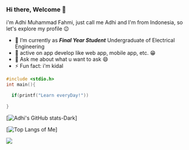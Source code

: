 ### Hi there, Welcome 👋

i'm Adhi Muhammad Fahmi, just call me Adhi and I'm from Indonesia, so let's explore my profile 😉

- 🔭 I’m currently as **_Final Year Student_** Undergraduate of Electrical Engineering
- 🌱 active on app develop like web app, mobile app, etc. 😁
- 💬 Ask me about what u want to ask 😄
- ⚡ Fun fact: i'm kidal

```c
#include <stdio.h>
int main(){

  if(printf("Learn everyDay!"))
  
}
```
[![Adhi's GitHub stats-Dark](https://github-readme-stats.vercel.app/api?username=adhiiimf&show_icons=true&theme=dark#gh-dark-mode-only)]

[![Top Langs of Me](https://github-readme-stats.vercel.app/api/top-langs/?username=adhiiimf&layout=compact)]

![](https://komarev.com/ghpvc/?username=adhiiimf)
